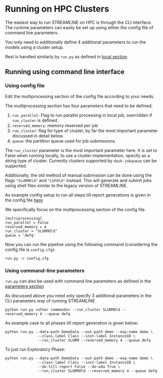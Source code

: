 # Running on HPC Clusters

The easiest way to run STREAMLINE on HPC is through the CLI interface.
The runtime parameters can easily be set up using either the config file 
of command line parameters.

You only need to additionally define 4 additional parameters to run the models
using a cluster setup.

Rest is handled similarly by `run.py` as defined in [local section](local.md#running-on-cli)

## Running using command line interface

### Using config file

Edit the multiprocessing section of the config file according to your needs.

The multiprocessing section has four parameters that need to be defined.
1. `run_parallel`: Flag to run parallel processing in local job, overridden if `run_cluster` is defined. 
2. `reserved_memory`: memory reserved per job
3. `run_cluster`: flag for type of cluster, by far the most important parameter discussed in detail below.
4. `queue`: the partition queue used for job submissions.

The `run_cluster` parameter is the most important parameter here.
It is set to False when running locally, to use a cluster implementation, specify as a 
string type of cluster. Currently clusters supported by `dask-jobqueue` can be supported.

Additionally, the old method of manual submission can be done using the flags
`"SLURMOld"` and `"LSFOld"` instead. This will generate and submit jobs using shell files 
similar to the legacy version of STREAMLINE.

As example config setup to run all steps till report generations
is given in the config 
file [here](https://github.com/UrbsLab/STREAMLINE/blob/dev/run.cfg)

We specifically focus on the multiprocessing section of the config file.

```
[multiprocessing]
run_parallel = False
reserved_memory = 4
run_cluster = "SLURMOld"
queue = 'defq'
```

Now you can run the pipeline using the following command (considering the config file is `config.cfg`): 
```
run.py -c config.cfg
```


### Using command-line parameters

`run.py` can also be used with command line parameters 
as defined in the [parameters section](parameters.md)

As discussed above you need only specify 3 additional parameters in the 
CLI parameters way of running STREAMLINE

```
python run.py <other commands> --run_cluster SLURMOld --reserved_memory 4 --queue defq
```


As example case to all phases till report generation is given below:

```
python run.py --data-path DemoData --out-path demo --exp-name demo \
               --class-label Class --inst-label InstanceID \
               --run_cluster SLURM --reserved_memory 4 --queue defq
```

To just run Exploratory Phase:
```
python run.py --data-path DemoData --out-path demo --exp-name demo \
               --class-label Class --inst-label InstanceID \
               --do-till-report False --do-eda True \
               --run_cluster SLURMOld --reserved_memory 4 --queue defq
```